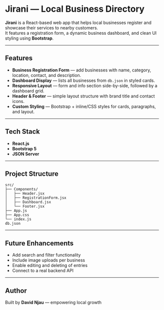 # Jirani — Local Business Directory

**Jirani** is a React-based web app that helps local businesses register and showcase their services to nearby customers.  
It features a registration form, a dynamic business dashboard, and clean UI styling using **Bootstrap**.

---

## Features
- **Business Registration Form** — add businesses with name, category, location, contact, and description.  
- **Dashboard Display** — lists all businesses from `db.json` in styled cards.  
- **Responsive Layout** — form and info section side-by-side, followed by a dashboard grid.  
- **Header & Footer** — simple layout structure with brand title and contact icons.  
- **Custom Styling** — Bootstrap + inline/CSS styles for cards, paragraphs, and layout.

---

## Tech Stack
- **React.js**  
- **Bootstrap 5**  
- **JSON Server**  

---


## Project Structure
```
src/
├── Components/
│   ├── Header.jsx
│   ├── RegistrationForm.jsx
│   ├── Dashboard.jsx
│   └── Footer.jsx
├── App.js
├── App.css
└── index.js
db.json
```

---

## Future Enhancements
- Add search and filter functionality  
- Include image uploads per business  
- Enable editing and deleting of entries  
- Connect to a real backend API  

---

## Author
Built by **David Njau** — empowering local growth
